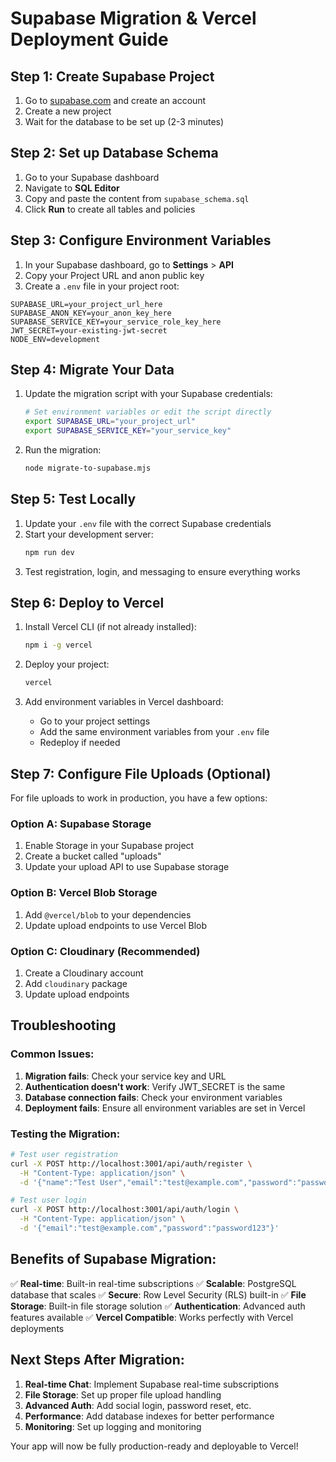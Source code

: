 # Supabase Migration & Vercel Deployment Guide

## Step 1: Create Supabase Project

1. Go to [supabase.com](https://supabase.com) and create an account
2. Create a new project
3. Wait for the database to be set up (2-3 minutes)

## Step 2: Set up Database Schema

1. Go to your Supabase dashboard
2. Navigate to **SQL Editor**
3. Copy and paste the content from `supabase_schema.sql`
4. Click **Run** to create all tables and policies

## Step 3: Configure Environment Variables

1. In your Supabase dashboard, go to **Settings** > **API**
2. Copy your Project URL and anon public key
3. Create a `.env` file in your project root:

```env
SUPABASE_URL=your_project_url_here
SUPABASE_ANON_KEY=your_anon_key_here
SUPABASE_SERVICE_KEY=your_service_role_key_here
JWT_SECRET=your-existing-jwt-secret
NODE_ENV=development
```

## Step 4: Migrate Your Data

1. Update the migration script with your Supabase credentials:
   ```bash
   # Set environment variables or edit the script directly
   export SUPABASE_URL="your_project_url"
   export SUPABASE_SERVICE_KEY="your_service_key"
   ```

2. Run the migration:
   ```bash
   node migrate-to-supabase.mjs
   ```

## Step 5: Test Locally

1. Update your `.env` file with the correct Supabase credentials
2. Start your development server:
   ```bash
   npm run dev
   ```
3. Test registration, login, and messaging to ensure everything works

## Step 6: Deploy to Vercel

1. Install Vercel CLI (if not already installed):
   ```bash
   npm i -g vercel
   ```

2. Deploy your project:
   ```bash
   vercel
   ```

3. Add environment variables in Vercel dashboard:
   - Go to your project settings
   - Add the same environment variables from your `.env` file
   - Redeploy if needed

## Step 7: Configure File Uploads (Optional)

For file uploads to work in production, you have a few options:

### Option A: Supabase Storage
1. Enable Storage in your Supabase project
2. Create a bucket called "uploads"
3. Update your upload API to use Supabase storage

### Option B: Vercel Blob Storage
1. Add `@vercel/blob` to your dependencies
2. Update upload endpoints to use Vercel Blob

### Option C: Cloudinary (Recommended)
1. Create a Cloudinary account
2. Add `cloudinary` package
3. Update upload endpoints

## Troubleshooting

### Common Issues:

1. **Migration fails**: Check your service key and URL
2. **Authentication doesn't work**: Verify JWT_SECRET is the same
3. **Database connection fails**: Check your environment variables
4. **Deployment fails**: Ensure all environment variables are set in Vercel

### Testing the Migration:

```bash
# Test user registration
curl -X POST http://localhost:3001/api/auth/register \
  -H "Content-Type: application/json" \
  -d '{"name":"Test User","email":"test@example.com","password":"password123"}'

# Test user login
curl -X POST http://localhost:3001/api/auth/login \
  -H "Content-Type: application/json" \
  -d '{"email":"test@example.com","password":"password123"}'
```

## Benefits of Supabase Migration:

✅ **Real-time**: Built-in real-time subscriptions
✅ **Scalable**: PostgreSQL database that scales
✅ **Secure**: Row Level Security (RLS) built-in
✅ **File Storage**: Built-in file storage solution
✅ **Authentication**: Advanced auth features available
✅ **Vercel Compatible**: Works perfectly with Vercel deployments

## Next Steps After Migration:

1. **Real-time Chat**: Implement Supabase real-time subscriptions
2. **File Storage**: Set up proper file upload handling
3. **Advanced Auth**: Add social login, password reset, etc.
4. **Performance**: Add database indexes for better performance
5. **Monitoring**: Set up logging and monitoring

Your app will now be fully production-ready and deployable to Vercel!
